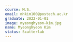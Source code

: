```yaml
---
course: M.S.
email: mhkim100@postech.ac.kr
graduate: 2022-01-01
image: myeonghyeon-kim.jpg
name: Myeonghyeon Kim
status: Scatterlab
---
```

